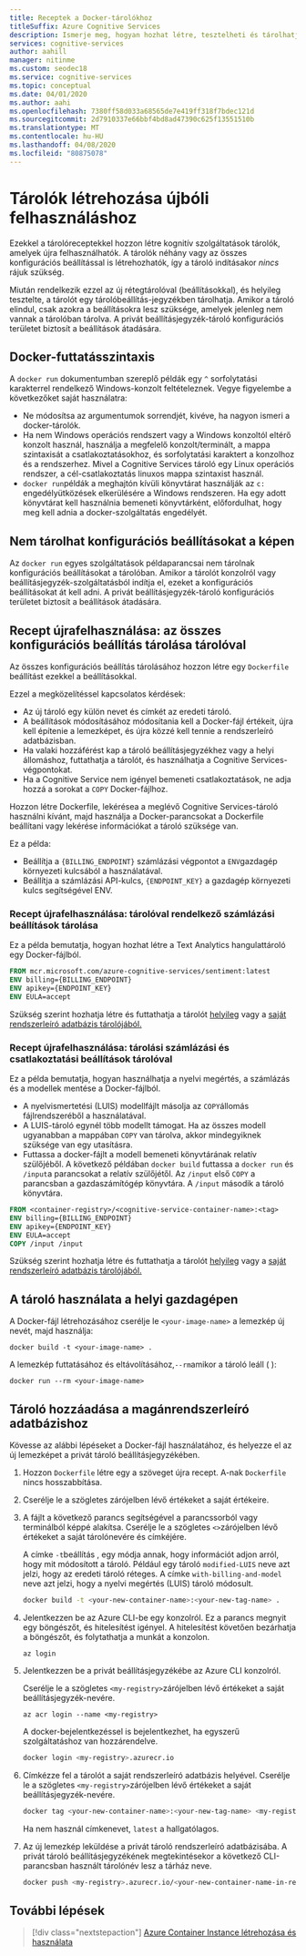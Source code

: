 ```yaml
---
title: Receptek a Docker-tárolókhoz
titleSuffix: Azure Cognitive Services
description: Ismerje meg, hogyan hozhat létre, tesztelheti és tárolhatja a tárolókat a központi telepítéshez és az újrafelhasználáshoz használt konfigurációs beállítások némelyikével vagy mindegyikével.
services: cognitive-services
author: aahill
manager: nitinme
ms.custom: seodec18
ms.service: cognitive-services
ms.topic: conceptual
ms.date: 04/01/2020
ms.author: aahi
ms.openlocfilehash: 7380ff58d033a68565de7e419ff318f7bdec121d
ms.sourcegitcommit: 2d7910337e66bbf4bd8ad47390c625f13551510b
ms.translationtype: MT
ms.contentlocale: hu-HU
ms.lasthandoff: 04/08/2020
ms.locfileid: "80875078"
---
```

# <a name="create-containers-for-reuse"></a>Tárolók létrehozása újbóli felhasználáshoz

Ezekkel a tárolóreceptekkel hozzon létre kognitív szolgáltatások tárolók, amelyek újra felhasználhatók. A tárolók néhány vagy az összes konfigurációs beállítással is létrehozhatók, így a tároló indításakor _nincs_ rájuk szükség.

Miután rendelkezik ezzel az új rétegtárolóval (beállításokkal), és helyileg tesztelte, a tárolót egy tárolóbeállítás-jegyzékben tárolhatja. Amikor a tároló elindul, csak azokra a beállításokra lesz szüksége, amelyek jelenleg nem vannak a tárolóban tárolva. A privát beállításjegyzék-tároló konfigurációs területet biztosít a beállítások átadására.

## <a name="docker-run-syntax"></a>Docker-futtatásszintaxis

A `docker run` dokumentumban szereplő példák egy `^` sorfolytatási karakterrel rendelkező Windows-konzolt feltételeznek. Vegye figyelembe a következőket saját használatra:

* Ne módosítsa az argumentumok sorrendjét, kivéve, ha nagyon ismeri a docker-tárolók.
* Ha nem Windows operációs rendszert vagy a Windows konzoltól eltérő konzolt használ, használja a megfelelő konzolt/terminált, a mappa szintaxisát a csatlakoztatásokhoz, és sorfolytatási karaktert a konzolhoz és a rendszerhez.  Mivel a Cognitive Services tároló egy Linux operációs rendszer, a cél-csatlakoztatás linuxos mappa szintaxist használ.
* `docker run`példák a meghajtón kívüli könyvtárat használják az `c:` engedélyütközések elkerülésére a Windows rendszeren. Ha egy adott könyvtárat kell használnia bemeneti könyvtárként, előfordulhat, hogy meg kell adnia a docker-szolgáltatás engedélyét.

## <a name="store-no-configuration-settings-in-image"></a>Nem tárolhat konfigurációs beállításokat a képen

Az `docker run` egyes szolgáltatások példaparancsai nem tárolnak konfigurációs beállításokat a tárolóban. Amikor a tárolót konzolról vagy beállításjegyzék-szolgáltatásból indítja el, ezeket a konfigurációs beállításokat át kell adni. A privát beállításjegyzék-tároló konfigurációs területet biztosít a beállítások átadására.

## <a name="reuse-recipe-store-all-configuration-settings-with-container"></a>Recept újrafelhasználása: az összes konfigurációs beállítás tárolása tárolóval

Az összes konfigurációs beállítás tárolásához hozzon létre egy `Dockerfile` beállítást ezekkel a beállításokkal.

Ezzel a megközelítéssel kapcsolatos kérdések:

* Az új tároló egy külön nevet és címkét az eredeti tároló.
* A beállítások módosításához módosítania kell a Docker-fájl értékeit, újra kell építenie a lemezképet, és újra közzé kell tennie a rendszerleíró adatbázisban.
* Ha valaki hozzáférést kap a tároló beállításjegyzékhez vagy a helyi állomáshoz, futtathatja a tárolót, és használhatja a Cognitive Services-végpontokat.
* Ha a Cognitive Service nem igényel bemeneti csatlakoztatások, ne adja hozzá a sorokat a `COPY` Docker-fájlhoz.

Hozzon létre Dockerfile, lekérésea a meglévő Cognitive Services-tároló használni kívánt, majd használja a Docker-parancsokat a Dockerfile beállítani vagy lekérése információkat a tároló szüksége van.

Ez a példa:

* Beállítja a `{BILLING_ENDPOINT}` számlázási végpontot a `ENV`gazdagép környezeti kulcsából a használatával.
* Beállítja a számlázási API-kulcs, `{ENDPOINT_KEY}` a gazdagép környezeti kulcs segítségével ENV.

### <a name="reuse-recipe-store-billing-settings-with-container"></a>Recept újrafelhasználása: tárolóval rendelkező számlázási beállítások tárolása

Ez a példa bemutatja, hogyan hozhat létre a Text Analytics hangulattároló egy Docker-fájlból.

```Dockerfile
FROM mcr.microsoft.com/azure-cognitive-services/sentiment:latest
ENV billing={BILLING_ENDPOINT}
ENV apikey={ENDPOINT_KEY}
ENV EULA=accept
```

Szükség szerint hozhatja létre és futtathatja a tárolót [helyileg](#how-to-use-container-on-your-local-host) vagy a [saját rendszerleíró adatbázis tárolójából.](#how-to-add-container-to-private-registry)

### <a name="reuse-recipe-store-billing-and-mount-settings-with-container"></a>Recept újrafelhasználása: tárolási számlázási és csatlakoztatási beállítások tárolóval

Ez a példa bemutatja, hogyan használhatja a nyelvi megértés, a számlázás és a modellek mentése a Docker-fájlból.

* A nyelvismertetési (LUIS) modellfájlt másolja az `COPY`állomás fájlrendszeréből a használatával.
* A LUIS-tároló egynél több modellt támogat. Ha az összes modell ugyanabban a mappában `COPY` van tárolva, akkor mindegyiknek szüksége van egy utasításra.
* Futtassa a docker-fájlt a modell bemeneti könyvtárának relatív szülőjéből. A következő példában `docker build` futtassa a `docker run` és `/input`a parancsokat a relatív szülőjétől. Az `/input` első `COPY` a parancsban a gazdaszámítógép könyvtára. A `/input` második a tároló könyvtára.

```Dockerfile
FROM <container-registry>/<cognitive-service-container-name>:<tag>
ENV billing={BILLING_ENDPOINT}
ENV apikey={ENDPOINT_KEY}
ENV EULA=accept
COPY /input /input
```

Szükség szerint hozhatja létre és futtathatja a tárolót [helyileg](#how-to-use-container-on-your-local-host) vagy a [saját rendszerleíró adatbázis tárolójából.](#how-to-add-container-to-private-registry)

## <a name="how-to-use-container-on-your-local-host"></a>A tároló használata a helyi gazdagépen

A Docker-fájl létrehozásához cserélje le `<your-image-name>` a lemezkép új nevét, majd használja:

```console
docker build -t <your-image-name> .
```

A lemezkép futtatásához és eltávolításához,`--rm`amikor a tároló leáll ( ):

```console
docker run --rm <your-image-name>
```

## <a name="how-to-add-container-to-private-registry"></a>Tároló hozzáadása a magánrendszerleíró adatbázishoz

Kövesse az alábbi lépéseket a Docker-fájl használatához, és helyezze el az új lemezképet a privát tároló beállításjegyzékében.  

1. Hozzon `Dockerfile` létre egy a szöveget újra recept. A-nak `Dockerfile` nincs hosszabbítása.

1. Cserélje le a szögletes zárójelben lévő értékeket a saját értékeire.

1. A fájlt a következő parancs segítségével a parancssorból vagy terminálból képpé alakítsa. Cserélje le a szögletes `<>`zárójelben lévő értékeket a saját tárolónevére és címkéjére.  

    A címke `-t`beállítás , egy módja annak, hogy információt adjon arról, hogy mit módosított a tároló. Például egy tároló `modified-LUIS` neve azt jelzi, hogy az eredeti tároló réteges. A címke `with-billing-and-model` neve azt jelzi, hogy a nyelvi megértés (LUIS) tároló módosult.

    ```Bash
    docker build -t <your-new-container-name>:<your-new-tag-name> .
    ```

1. Jelentkezzen be az Azure CLI-be egy konzolról. Ez a parancs megnyit egy böngészőt, és hitelesítést igényel. A hitelesítést követően bezárhatja a böngészőt, és folytathatja a munkát a konzolon.

    ```azurecli
    az login
    ```

1. Jelentkezzen be a privát beállításjegyzékébe az Azure CLI konzolról.

    Cserélje le a szögletes `<my-registry>`zárójelben lévő értékeket a saját beállításjegyzék-nevére.  

    ```azurecli
    az acr login --name <my-registry>
    ```

    A docker-bejelentkezéssel is bejelentkezhet, ha egyszerű szolgáltatáshoz van hozzárendelve.

    ```Bash
    docker login <my-registry>.azurecr.io
    ```

1. Címkézze fel a tárolót a saját rendszerleíró adatbázis helyével. Cserélje le a szögletes `<my-registry>`zárójelben lévő értékeket a saját beállításjegyzék-nevére. 

    ```Bash
    docker tag <your-new-container-name>:<your-new-tag-name> <my-registry>.azurecr.io/<your-new-container-name-in-registry>:<your-new-tag-name>
    ```

    Ha nem használ címkenevet, `latest` a hallgatólagos.

1. Az új lemezkép leküldése a privát tároló rendszerleíró adatbázisába. A privát tároló beállításjegyzékének megtekintésekor a következő CLI-parancsban használt tárolónév lesz a tárház neve.

    ```Bash
    docker push <my-registry>.azurecr.io/<your-new-container-name-in-registry>:<your-new-tag-name>
    ```

## <a name="next-steps"></a>További lépések

> [!div class="nextstepaction"]
> [Azure Container Instance létrehozása és használata](azure-container-instance-recipe.md)

<!--
## Store input and output configuration settings

Bake in input params only

FROM containerpreview.azurecr.io/microsoft/cognitive-services-luis:<tag>
COPY luisModel1 /input/
COPY luisModel2 /input/

## Store all configuration settings

If you are a single manager of the container, you may want to store all settings in the container. The new, resulting container will not need any variables passed in to run. 

Issues with this approach:

* In order to change these settings, you will have to change the values of the Dockerfile and rebuild the file. 
* If someone gets access to your container registry or your local host, they can run the container and use the Cognitive Services endpoints. 

The following _partial_ Dockerfile shows how to statically set the values for billing and model. This example uses the 

```Dockerfile
FROM <container-registry>/<cognitive-service-container-name>:<tag>
ENV billing=<billing value>
ENV apikey=<apikey value>
COPY luisModel1 /input/
COPY luisModel2 /input/
```

->